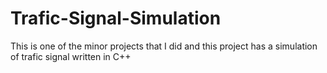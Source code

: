 # Trafic-Signal-Simulation
This is one of the minor projects that I did and this project has a simulation of trafic signal written in C++

